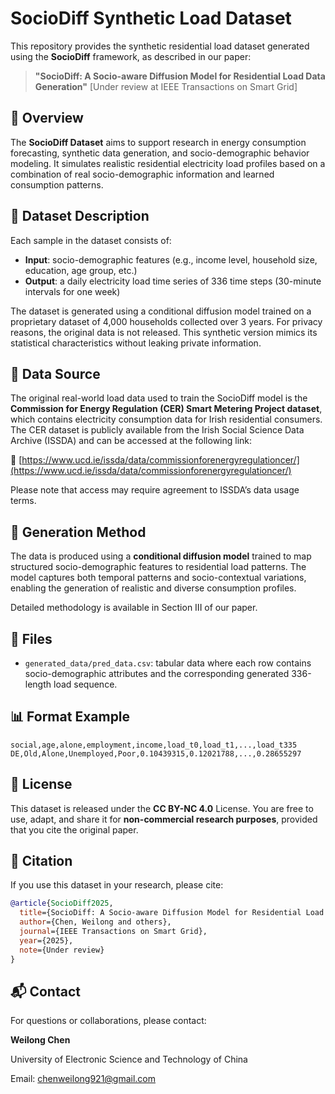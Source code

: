 

# SocioDiff Synthetic Load Dataset

This repository provides the synthetic residential load dataset generated using the **SocioDiff** framework, as described in our paper:

> **"SocioDiff: A Socio-aware Diffusion Model for Residential Load Data Generation"**
> \[Under review at IEEE Transactions on Smart Grid]

## 📘 Overview

The **SocioDiff Dataset** aims to support research in energy consumption forecasting, synthetic data generation, and socio-demographic behavior modeling. It simulates realistic residential electricity load profiles based on a combination of real socio-demographic information and learned consumption patterns.

## 🧩 Dataset Description

Each sample in the dataset consists of:

* **Input**: socio-demographic features (e.g., income level, household size, education, age group, etc.)
* **Output**: a daily electricity load time series of 336 time steps (30-minute intervals for one week)

The dataset is generated using a conditional diffusion model trained on a proprietary dataset of 4,000 households collected over 3 years. For privacy reasons, the original data is not released. This synthetic version mimics its statistical characteristics without leaking private information.


## 📂 Data Source

The original real-world load data used to train the SocioDiff model is the **Commission for Energy Regulation (CER) Smart Metering Project dataset**, which contains electricity consumption data for Irish residential consumers. The CER dataset is publicly available from the Irish Social Science Data Archive (ISSDA) and can be accessed at the following link:

🔗 [https://www.ucd.ie/issda/data/commissionforenergyregulationcer/](https://www.ucd.ie/issda/data/commissionforenergyregulationcer/)

Please note that access may require agreement to ISSDA’s data usage terms.


## 🧪 Generation Method

The data is produced using a **conditional diffusion model** trained to map structured socio-demographic features to residential load patterns. The model captures both temporal patterns and socio-contextual variations, enabling the generation of realistic and diverse consumption profiles.

Detailed methodology is available in Section III of our paper.


## 📁 Files

* `generated_data/pred_data.csv`: tabular data where each row contains socio-demographic attributes and the corresponding generated 336-length load sequence.

## 📊 Format Example

```csv
social,age,alone,employment,income,load_t0,load_t1,...,load_t335
DE,Old,Alone,Unemployed,Poor,0.10439315,0.12021788,...,0.28655297
```


## 📜 License

This dataset is released under the **CC BY-NC 4.0** License. You are free to use, adapt, and share it for **non-commercial research purposes**, provided that you cite the original paper.

## 📝 Citation

If you use this dataset in your research, please cite:

```bibtex
@article{SocioDiff2025,
  title={SocioDiff: A Socio-aware Diffusion Model for Residential Load Data Generation},
  author={Chen, Weilong and others},
  journal={IEEE Transactions on Smart Grid},
  year={2025},
  note={Under review}
}
```

## 📬 Contact

For questions or collaborations, please contact:

**Weilong Chen**

University of Electronic Science and Technology of China

Email: [chenweilong921@gmail.com](mailto:chenweilong921@gmail.com)

